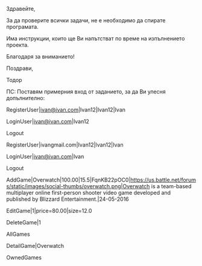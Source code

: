 Здравейте,

За да проверите всички задачи, не е необходимо да спирате програмата. 

Има инструкции, които ще Ви напътстват по време на изпълнението проекта.

Благодаря за вниманието!

Поздрави,

Тодор

ПС: Поставям примерния вход от заданието, за да Ви улесня допълнително:

RegisterUser|ivan@ivan.com|Ivan12|Ivan12|Ivan

LoginUser|ivan@ivan.com|Ivan12

Logout

RegisterUser|ivangmail.com|Ivan12|Ivan12|Ivan

LoginUser|ivan@ivan.com|Ivan

Logout

AddGame|Overwatch|100.00|15.5|FqnKB22pOC0|https://us.battle.net/forums/static/images/social-thumbs/overwatch.png|Overwatch is a team-based multiplayer online first-person shooter video game developed and published by Blizzard Entertainment.|24-05-2016

EditGame|1|price=80.00|size=12.0

DeleteGame|1

AllGames

DetailGame|Overwatch

OwnedGames
